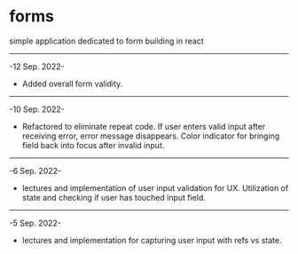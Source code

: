 # forms

simple application dedicated to form building in react

---

-12 Sep. 2022-

- Added overall form validity.

---

-10 Sep. 2022-

- Refactored to eliminate repeat code. If user enters valid input after receiving error, error message disappears. Color indicator for bringing field back into focus after invalid input.

---

-6 Sep. 2022-

- lectures and implementation of user input validation for UX. Utilization of state and checking if user has touched input field.

---

-5 Sep. 2022-

- lectures and implementation for capturing user input with refs vs state.
